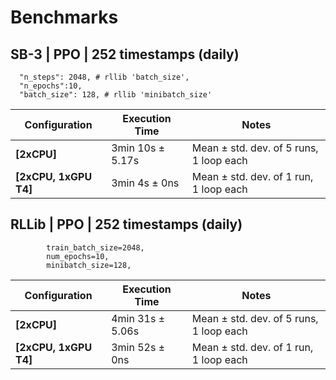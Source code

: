 # Benchmarks

## SB-3 | PPO | 252 timestamps (daily)

```
  "n_steps": 2048, # rllib 'batch_size',
  "n_epochs":10,
  "batch_size": 128, # rllib 'minibatch_size'
```

| Configuration         | Execution Time         | Notes                        |
|-----------------------|------------------------|------------------------------|
| **[2xCPU]**           | 3min 10s ± 5.17s      | Mean ± std. dev. of 5 runs, 1 loop each |
| **[2xCPU, 1xGPU T4]** | 3min 4s ± 0ns         | Mean ± std. dev. of 1 run, 1 loop each |


##  RLLib | PPO | 252 timestamps (daily)
```
        train_batch_size=2048,
        num_epochs=10,
        minibatch_size=128,
```

| Configuration         | Execution Time         | Notes                        |
|-----------------------|------------------------|------------------------------|
| **[2xCPU]**           | 4min 31s ± 5.06s      | Mean ± std. dev. of 5 runs, 1 loop each |
| **[2xCPU, 1xGPU T4]** | 3min 52s ± 0ns         | Mean ± std. dev. of 1 run, 1 loop each |
